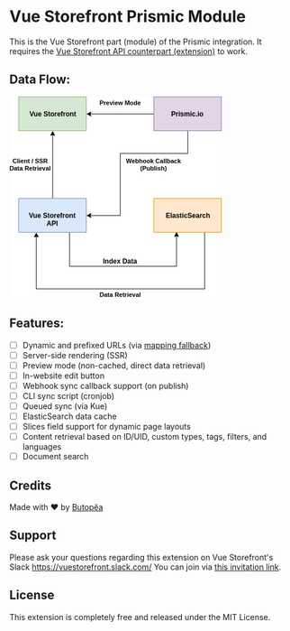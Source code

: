 # Vue Storefront Prismic Module

This is the Vue Storefront part (module) of the Prismic integration. It requires the [Vue Storefront API counterpart (extension)](https://github.com/butopea/prismic-vue-storefront-api) to work.  

## Data Flow:

![](docs/assets/dataflow.png)

## Features:

- [ ] Dynamic and prefixed URLs (via [mapping fallback](https://github.com/kodbruket/vsf-mapping-fallback/))
- [ ] Server-side rendering (SSR)
- [ ] Preview mode (non-cached, direct data retrieval)
- [ ] In-website edit button
- [ ] Webhook sync callback support (on publish)
- [ ] CLI sync script (cronjob)
- [ ] Queued sync (via Kue)
- [ ] ElasticSearch data cache
- [ ] Slices field support for dynamic page layouts
- [ ] Content retrieval based on ID/UID, custom types, tags, filters, and languages
- [ ] Document search

## Credits

Made with ❤ by [Butopêa](https://butopea.com)

## Support

Please ask your questions regarding this extension on Vue Storefront's Slack https://vuestorefront.slack.com/ You can join via [this invitation link]().

## License

This extension is completely free and released under the MIT License.
